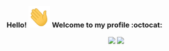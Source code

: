 ### Hello! <img style="margin: 0 auto" src="https://github.com/ABSphreak/ABSphreak/blob/master/gifs/Hi.gif" width="50" height="50"> Welcome to my profile :octocat:

<!--
**tungnguyenvan/tungnguyenvan** is a ✨ _special_ ✨ repository because its `README.md` (this file) appears on your GitHub profile.

Here are some ideas to get you started:

- 🔭 I’m currently working on ...
- 🌱 I’m currently learning ...
- 👯 I’m looking to collaborate on ...
- 🤔 I’m looking for help with ...
- 💬 Ask me about ...
- 📫 How to reach me: ...
- 😄 Pronouns: ...
- ⚡ Fun fact: ...
-->

<p align="center">
  <img align="center" src="https://github-readme-stats.vercel.app/api?username=tungnguyenvan&count_private=true&show_icons=true&hide_border=true" />
  <img align="center" src="https://github-readme-stats.vercel.app/api/top-langs/?username=tungnguyenvan&count_private=true&show_icons=true&hide_border=true" />
</p>
